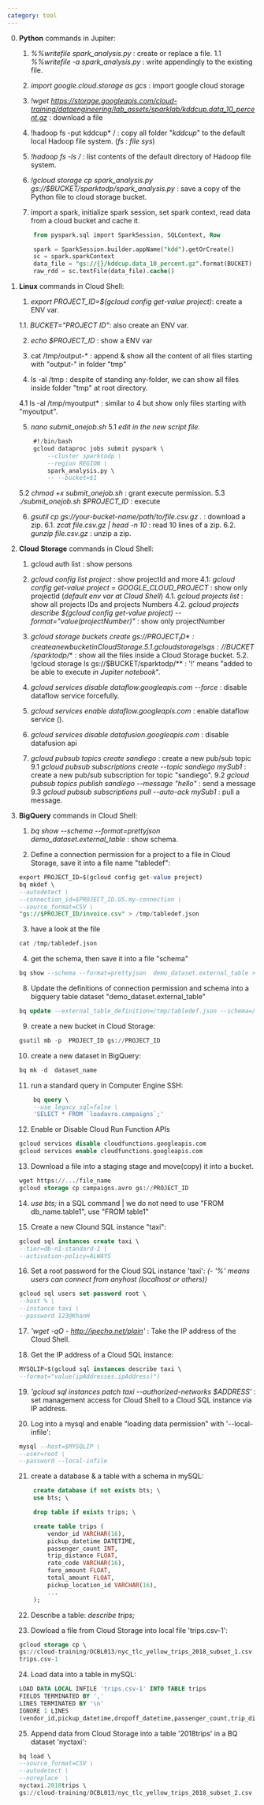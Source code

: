 ```yaml
---
category: tool
---
```


0. **Python** commands in Jupiter:
    1. *%%writefile spark_analysis.py* : create or replace a file.
    1.1 *%%writefile -a spark_analysis.py* : write appendingly to the existing file.

    2. *import google.cloud.storage as gcs* : import google cloud storage

    3. *!wget https://storage.googleapis.com/cloud-training/dataengineering/lab_assets/sparklab/kddcup.data_10_percent.gz* : download a file

    4. !hadoop fs -put kddcup* / : copy all folder "*kddcup*" to the default local Hadoop file system. (*fs : file sys*)

    5. *!hadoop fs -ls /* : list contents of the default directory of Hadoop file system.

    6. *!gcloud storage cp spark_analysis.py gs://$BUCKET/sparktodp/spark_analysis.py* : save a copy of the Python file to cloud storage bucket.

    7. import a spark, initialize spark session, set spark context, read data from a cloud bucket and cache it.
    ```sql
        from pyspark.sql import SparkSession, SQLContext, Row

        spark = SparkSession.builder.appName("kdd").getOrCreate()
        sc = spark.sparkContext
        data_file = "gs://{}/kddcup.data_10_percent.gz".format(BUCKET)
        raw_rdd = sc.textFile(data_file).cache()
    ```


1. **Linux** commands in Cloud Shell:

    1. *export PROJECT_ID=$(gcloud config get-value project)*: create a ENV var.

    1.1. *BUCKET="PROJECT ID"*: also create an ENV var.

    2. *echo $PROJECT_ID* : show a ENV var 

    3. cat /tmp/output-* : append & show all the content of all files starting with "output-" in folder "tmp"

    4. ls -al /tmp : despite of standing any-folder, we can show all files inside folder "tmp" at root directory.

    4.1 ls -al /tmp/myoutput* : similar to 4 but show only files starting with "myoutput".

    5. *nano submit_onejob.sh*
    5.1 *edit in the new script file.*
    ```sql
        #!/bin/bash
        gcloud dataproc jobs submit pyspark \
            --cluster sparktodp \
            --region REGION \
            spark_analysis.py \
            -- --bucket=$1

    ```
    5.2 *chmod +x submit_onejob.sh* : grant execute permission.
    5.3 *./submit_onejob.sh $PROJECT_ID* : execute

    6. *gsutil cp gs://your-bucket-name/path/to/file.csv.gz .* : download a zip.
    6.1. *zcat file.csv.gz | head -n 10* : read 10 lines of a zip.
    6.2. *gunzip file.csv.gz* : unzip a zip.


2. **Cloud Storage** commands in Cloud Shell:
    
    1. gcloud auth list : show persons
    
    4. *gcloud config list project* : show projectId and more
    4.1: *gcloud config get-value project* = *GOOGLE_CLOUD_PROJECT*  : show only projectId (*default env var at Cloud Shell*)
    4.1. *gcloud projects list* : show all projects IDs and projects Numbers
    4.2. *gcloud projects describe $(gcloud config get-value project) --format="value(projectNumber)"* : show only projectNumber

    5. *gcloud storage buckets create gs://$PROJECT_ID* : create a new bucket in Cloud Storage.
    5.1. gcloud storage ls gs://$BUCKET/sparktodp/** : show all the files inside a Cloud Storage bucket.
    5.2. !gcloud storage ls gs://$BUCKET/sparktodp/** : '!' means "added to be able to execute *in Jupiter notebook*".
    
    6. *gcloud services disable dataflow.googleapis.com --force* : disable dataflow service forcefully.
    7. *gcloud services enable dataflow.googleapis.com* : enable dataflow service ().

    8. *gcloud services disable datafusion.googleapis.com* : disable datafusion api

    9. *gcloud pubsub topics create sandiego* : create a new pub/sub topic
    9.1 *gcloud pubsub subscriptions create --topic sandiego mySub1* : create a new pub/sub subscription for topic "sandiego".
    9.2 *gcloud pubsub topics publish sandiego --message "hello"* : send a message
    9.3 *gcloud pubsub subscriptions pull --auto-ack mySub1* : pull a message.


3. **BigQuery** commands in Cloud Shell:

    1. *bq show --schema --format=prettyjson  demo_dataset.external_table* : show schema.
    
    2. Define a connection permission for a project to a file in Cloud Storage, save it into a file name "tabledef":
    ```sql
    export PROJECT_ID=$(gcloud config get-value project)
    bq mkdef \
    --autodetect \
    --connection_id=$PROJECT_ID.US.my-connection \
    --source_format=CSV \
    "gs://$PROJECT_ID/invoice.csv" > /tmp/tabledef.json
    ```

    3. have a look at the file
    ```sql
    cat /tmp/tabledef.json
    ```

    4. get the schema, then save it into a file "schema" 
    ```sql
    bq show --schema --format=prettyjson  demo_dataset.external_table > /tmp/schema
    ``` 

    8. Update the definitions of connection permission and schema into a bigquery table dataset "demo_dataset.external_table"
    ```sql
    bq update --external_table_definition=/tmp/tabledef.json --schema=/tmp/schema demo_dataset.external_table
    ```

    9. create a new bucket in Cloud Storage:
    ```sql
    gsutil mb -p  PROJECT_ID gs://PROJECT_ID
    ```

    10. create a new dataset in BigQuery:
    ```sql
    bq mk -d  dataset_name
    ```

    11. run a standard query in Computer Engine SSH:
    ```sql
        bq query \ 
        --use_legacy_sql=false \
        'SELECT * FROM `loadavro.campaigns`;'
    ```

    12. Enable or Disable Cloud Run Function APIs
    ```sql
    gcloud services disable cloudfunctions.googleapis.com
    gcloud services enable cloudfunctions.googleapis.com
    ```

    13. Download a file into a staging stage and move(copy) it into a bucket.
    ```sql
    wget https://.../file_name
    gcloud storage cp campaigns.avro gs://PROJECT_ID
    ```
    
    14. *use bts;* in a SQL command | we do not need to use "FROM db_name.table1", use "FROM table1"

    15. Create a new Clound SQL instance "taxi":
    ```sql
    gcloud sql instances create taxi \
    --tier=db-n1-standard-1 \
    --activation-policy=ALWAYS
    ```

    16. Set a root password for the Cloud SQL instance 'taxi': *(- '%' means users can connect from anyhost (localhost or others))*
    ```sql
    gcloud sql users set-password root \
    --host % \   
    --instance taxi \
    --password 123@KhanH
    ```
    
    17. *'wget -qO - http://ipecho.net/plain'* : Take the IP address of the Cloud Shell.


    18. Get the IP address of a Cloud SQL instance:
    ```sql
    MYSQLIP=$(gcloud sql instances describe taxi \
    --format="value(ipAddresses.ipAddress)")
    ```

    19. *'gcloud sql instances patch taxi --authorized-networks $ADDRESS'* : set management access for Cloud Shell to a Cloud SQL instance via IP address.

    20. Log into a mysql and enable "loading data permission" with '--local-infile':
    ```sql
    mysql --host=$MYSQLIP \
    --user=root \
    --password --local-infile
    ```

    21. create a database & a table with a schema in mySQL:
    ```sql
        create database if not exists bts; \
        use bts; \

        drop table if exists trips; \

        create table trips (
            vendor_id VARCHAR(16),		
            pickup_datetime DATETIME,
            passenger_count INT,
            trip_distance FLOAT,
            rate_code VARCHAR(16),
            fare_amount FLOAT,
            total_amount FLOAT,
            pickup_location_id VARCHAR(16),
            ...
        );
    ```
    
    22. Describe a table: *describe trips;*

    23. Dowload a file from Cloud Storage into local file 'trips.csv-1':
    ```sql
    gcloud storage cp \
    gs://cloud-training/OCBL013/nyc_tlc_yellow_trips_2018_subset_1.csv \
    trips.csv-1
    ```

    24. Load data into a table in mySQL:
    ```sql
    LOAD DATA LOCAL INFILE 'trips.csv-1' INTO TABLE trips
    FIELDS TERMINATED BY ','
    LINES TERMINATED BY '\n'
    IGNORE 1 LINES
    (vendor_id,pickup_datetime,dropoff_datetime,passenger_count,trip_distance,rate_code,store_and_fwd_flag,payment_type,fare_amount,extra,mta_tax,tip_amount,tolls_amount,imp_surcharge,total_amount,pickup_location_id,dropoff_location_id);
    ```

    25. Append data from Cloud Storage into a table '2018trips' in a BQ dataset 'nyctaxi':
    ```sql
    bq load \
    --source_format=CSV \
    --autodetect \
    --noreplace  \
    nyctaxi.2018trips \
    gs://cloud-training/OCBL013/nyc_tlc_yellow_trips_2018_subset_2.csv
    ```
